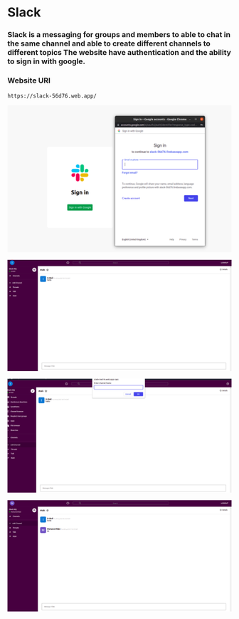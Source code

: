 # Slack

### Slack is a messaging for groups and members to able to chat in the same channel and able to create different channels to different topics The website have authentication and the ability to sign in with google.


### Website URl

```
https://slack-56d76.web.app/
```

![Alt text](README/1.png?raw=true )

![Alt text](README/2.png?raw=true )

![Alt text](README/3.png?raw=true )

![Alt text](README/4.png?raw=true )